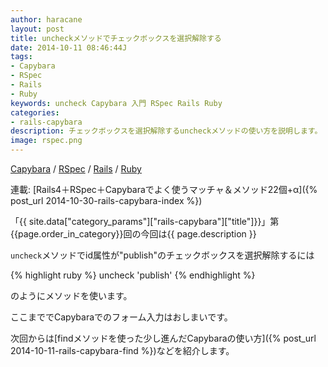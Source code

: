 ```yaml
---
author: haracane
layout: post
title: uncheckメソッドでチェックボックスを選択解除する
date: 2014-10-11 08:46:44J
tags:
- Capybara
- RSpec
- Rails
- Ruby
keywords: uncheck Capybara 入門 RSpec Rails Ruby
categories:
- rails-capybara
description: チェックボックスを選択解除するuncheckメソッドの使い方を説明します。
image: rspec.png
---
```

<!-- tag_links -->
[Capybara](/tags/capybara/) / [RSpec](/tags/rspec/) / [Rails](/tags/rails/) / [Ruby](/tags/ruby/)

<!-- category_links -->
連載: [Rails4＋RSpec＋Capybaraでよく使うマッチャ＆メソッド22個+α]({% post_url 2014-10-30-rails-capybara-index %})

<!-- content -->
「{{ site.data["category_params"]["rails-capybara"]["title"]}}」第{{page.order_in_category}}回の今回は{{ page.description }}

`uncheck`メソッドでid属性が"publish"のチェックボックスを選択解除するには

{% highlight ruby %}
uncheck 'publish'
{% endhighlight %}

のようにメソッドを使います。

ここまででCapybaraでのフォーム入力はおしまいです。

次回からは[findメソッドを使った少し進んだCapybaraの使い方]({% post_url 2014-10-11-rails-capybara-find %})などを紹介します。
